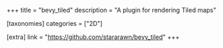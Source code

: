 +++
title = "bevy_tiled"
description = "A plugin for rendering Tiled maps"

[taxonomies]
categories = ["2D"]

[extra]
link = "https://github.com/stararawn/bevy_tiled"
+++
